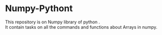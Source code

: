 # Numpy-Pythont
This repository is on Numpy library of python .<br>It contain tasks on all the commands and functions about  Arrays in numpy.
